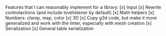 Features that I can reasonably implement for a library:
[x] Input
    [x] Rewrite controlactions (and include lovelistener by default)
[x] Math helpers
    [x] Numbers: clamp, map, color
[x] 3D
    [x] Copy g3d code, but make it more generalized and work with the linter, especially with mesh creation
[x] Serialization
    [x] General table serialization